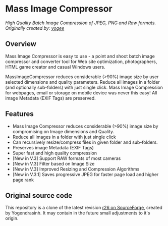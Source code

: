# Mass Image Compressor
_High Quality Batch Image Compression of JPEG, PNG and Raw formats. Originally created by: [yogee](http://icompressor.blogspot.com/2016/10/introduction-to-hassle-free-image.html)_

## Overview
Mass Image Compressor is easy to use - a point and shoot batch image compressor and converter tool for Web site optimization, photographers, HTML game creator and casual Windows users.

MassImageCompressor reduces considerable (>90%) image size by user selected dimensions and quality parameters. Reduce all images in a folder (and optionally sub-folders) with just single click. Mass Image Compression for webpages, email or storage on mobile device was never this easy! All image Metadata (EXIF Tags) are preserved.

## Features
- Mass Image Compressor reduces considerable (>90%) image size by compromising on Image dimensions and Quality.
- Reduce all images in a folder with just single click
- Can recursively resize/compress files in given folder and sub-folders.
- Preserves image Metadata (EXIF Tags)
- Super fast and high quality compression
- [New in V.3] Support RAW formats of most cameras
- [New in V.3] Filter based on Image Size
- [New in V.3] Improved Resizing and Compression Algorithms
- [New in V.3.1] Saves progressive JPEG for faster page load and higher page rank

## Original source code

This repository is a clone of the latest revision [r26 on SourceForge](https://sourceforge.net/p/icompress/code/HEAD/tree/), created by Yogendrasinh. It may contain in the future small adjustments to it's origin.
